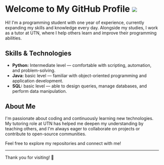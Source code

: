 # Welcome to My GitHub Profile ![](http://i.imgur.com/OUkLi.gif)


Hi! I'm a programming student with one year of experience, currently expanding my skills and knowledge every day. Alongside my studies, I work as a tutor at UTN, where I help others learn and improve their programming abilities.

## Skills & Technologies
- **Python:** Intermediate level — comfortable with scripting, automation, and problem-solving.
- **Java:** basic level — familiar with object-oriented programming and application development.
- **SQL:** basic level — able to design queries, manage databases, and perform data manipulation.

## About Me
I'm passionate about coding and continuously learning new technologies. My tutoring role at UTN has helped me deepen my understanding by teaching others, and I'm always eager to collaborate on projects or contribute to open-source communities.

Feel free to explore my repositories and connect with me!

---

Thank you for visiting! 🚀
